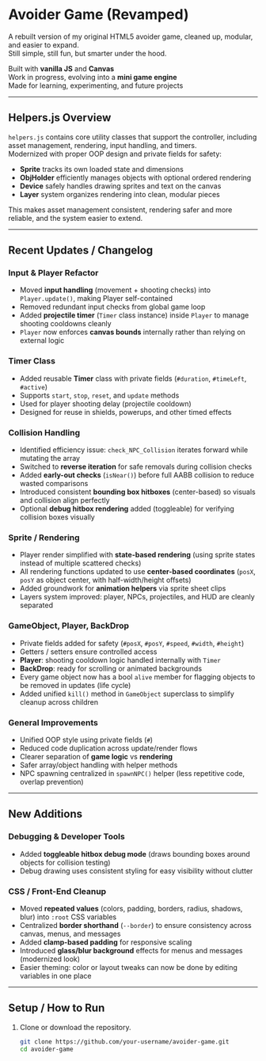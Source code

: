 # Avoider Game (Revamped)

A rebuilt version of my original HTML5 avoider game, cleaned up, modular, and easier to expand.  
Still simple, still fun, but smarter under the hood.

Built with **vanilla JS** and **Canvas**  
Work in progress, evolving into a **mini game engine**  
Made for learning, experimenting, and future projects

---

## Helpers.js Overview

`helpers.js` contains core utility classes that support the controller, including asset management, rendering, input handling, and timers.  
Modernized with proper OOP design and private fields for safety:

- **Sprite** tracks its own loaded state and dimensions  
- **ObjHolder** efficiently manages objects with optional ordered rendering  
- **Device** safely handles drawing sprites and text on the canvas  
- **Layer** system organizes rendering into clean, modular pieces  

This makes asset management consistent, rendering safer and more reliable, and the system easier to extend.

---

## Recent Updates / Changelog

### Input & Player Refactor
- Moved **input handling** (movement + shooting checks) into `Player.update()`, making Player self-contained  
- Removed redundant input checks from global game loop  
- Added **projectile timer** (`Timer` class instance) inside `Player` to manage shooting cooldowns cleanly  
- `Player` now enforces **canvas bounds** internally rather than relying on external logic  

### Timer Class
- Added reusable **Timer** class with private fields (`#duration`, `#timeLeft`, `#active`)  
- Supports `start`, `stop`, `reset`, and `update` methods  
- Used for player shooting delay (projectile cooldown)  
- Designed for reuse in shields, powerups, and other timed effects  

### Collision Handling
- Identified efficiency issue: `check_NPC_Collision` iterates forward while mutating the array  
- Switched to **reverse iteration** for safe removals during collision checks  
- Added **early-out checks** (`isNear()`) before full AABB collision to reduce wasted comparisons  
- Introduced consistent **bounding box hitboxes** (center-based) so visuals and collision align perfectly  
- Optional **debug hitbox rendering** added (toggleable) for verifying collision boxes visually  

### Sprite / Rendering
- Player render simplified with **state-based rendering** (using sprite states instead of multiple scattered checks)  
- All rendering functions updated to use **center-based coordinates** (`posX`, `posY` as object center, with half-width/height offsets)  
- Added groundwork for **animation helpers** via sprite sheet clips  
- Layers system improved: player, NPCs, projectiles, and HUD are cleanly separated  

### GameObject, Player, BackDrop
- Private fields added for safety (`#posX`, `#posY`, `#speed`, `#width`, `#height`)  
- Getters / setters ensure controlled access  
- **Player**: shooting cooldown logic handled internally with `Timer`  
- **BackDrop**: ready for scrolling or animated backgrounds  
- Every game object now has a bool `alive` member for flagging objects to be removed in updates (life cycle)  
- Added unified `kill()` method in `GameObject` superclass to simplify cleanup across children  

### General Improvements
- Unified OOP style using private fields (`#`)  
- Reduced code duplication across update/render flows  
- Clearer separation of **game logic** vs **rendering**  
- Safer array/object handling with helper methods  
- NPC spawning centralized in `spawnNPC()` helper (less repetitive code, overlap prevention)  

---

## New Additions

### Debugging & Developer Tools
- Added **toggleable hitbox debug mode** (draws bounding boxes around objects for collision testing)  
- Debug drawing uses consistent styling for easy visibility without clutter  

### CSS / Front-End Cleanup
- Moved **repeated values** (colors, padding, borders, radius, shadows, blur) into `:root` CSS variables  
- Centralized **border shorthand** (`--border`) to ensure consistency across canvas, menus, and messages  
- Added **clamp-based padding** for responsive scaling  
- Introduced **glass/blur background** effects for menus and messages (modernized look)  
- Easier theming: color or layout tweaks can now be done by editing variables in one place  

---

## Setup / How to Run

1. Clone or download the repository.  
   ```bash
   git clone https://github.com/your-username/avoider-game.git
   cd avoider-game
